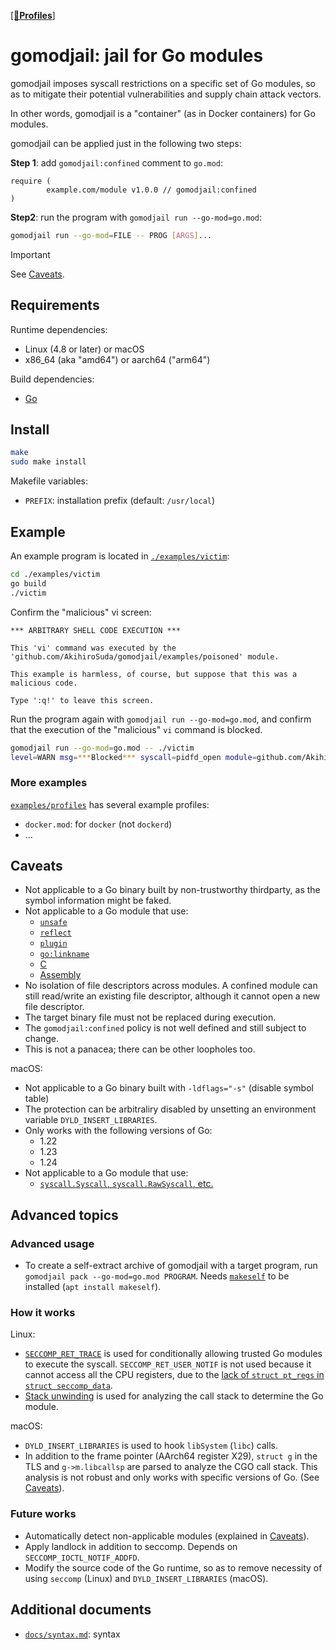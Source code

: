 [[📂**Profiles**]](./examples/profiles)

# gomodjail: jail for Go modules

gomodjail imposes syscall restrictions on a specific set of Go modules,
so as to mitigate their potential vulnerabilities and supply chain attack vectors.

In other words, gomodjail is a "container" (as in Docker containers) for Go modules.

gomodjail can be applied just in the following two steps:

**Step 1**: add `gomodjail:confined` comment to `go.mod`:
```go-module
require (
        example.com/module v1.0.0 // gomodjail:confined
)
```

**Step2**: run the program with `gomodjail run --go-mod=go.mod`:
```bash
gomodjail run --go-mod=FILE -- PROG [ARGS]...
```

> [!IMPORTANT]
>
> See [Caveats](#caveats).

## Requirements
Runtime dependencies:
- Linux (4.8 or later) or macOS
- x86\_64 (aka "amd64") or aarch64 ("arm64")

Build dependencies:
- [Go](https://go.dev/dl/)

## Install
```bash
make
sudo make install
```

Makefile variables:
- `PREFIX`: installation prefix (default: `/usr/local`)

## Example
An example program is located in [`./examples/victim`](./examples/victim):
```bash
cd ./examples/victim
go build
./victim
```

Confirm the "malicious" vi screen:

```
*** ARBITRARY SHELL CODE EXECUTION ***

This 'vi' command was executed by the 'github.com/AkihiroSuda/gomodjail/examples/poisoned' module.

This example is harmless, of course, but suppose that this was a malicious code.

Type ':q!' to leave this screen.
```

Run the program again with `gomodjail run --go-mod=go.mod`, and confirm that the execution of the "malicious" `vi` command is blocked.

```bash
gomodjail run --go-mod=go.mod -- ./victim
level=WARN msg=***Blocked*** syscall=pidfd_open module=github.com/AkihiroSuda/gomodjail/examples/poisoned
```

### More examples

[`examples/profiles`](./examples/profiles) has several example profiles:
- `docker.mod`: for `docker` (not `dockerd`)
- ...

## Caveats
- Not applicable to a Go binary built by non-trustworthy thirdparty, as the symbol information might be faked.
- Not applicable to a Go module that use:
  - [`unsafe`](https://pkg.go.dev/unsafe)
  - [`reflect`](https://pkg.go.dev/reflect)
  - [`plugin`](https://pkg.go.dev/plugin)
  - [`go:linkname`](https://tip.golang.org/doc/go1.23#linker)
  - [C](https://pkg.go.dev/cmd/cgo)
  - [Assembly](https://go.dev/doc/asm)
- No isolation of file descriptors across modules.
  A confined module can still read/write an existing file descriptor, although it cannot open a new file descriptor.
- The target binary file must not be replaced during execution.
- The `gomodjail:confined` policy is not well defined and still subject to change.
- This is not a panacea; there can be other loopholes too.

macOS:
- Not applicable to a Go binary built with `-ldflags="-s"` (disable symbol table)
- The protection can be arbitraliry disabled by unsetting an environment variable `DYLD_INSERT_LIBRARIES`.
- Only works with the following versions of Go:
  - 1.22
  - 1.23
  - 1.24
- Not applicable to a Go module that use:
  - [`syscall.Syscall`, `syscall.RawSyscall`, etc.](https://pkg.go.dev/syscall)

## Advanced topics
### Advanced usage
- To create a self-extract archive of gomodjail with a target program, run `gomodjail pack --go-mod=go.mod PROGRAM`.
  Needs [`makeself`](https://makeself.io) to be installed (`apt install makeself`).

### How it works
Linux:
- [`SECCOMP_RET_TRACE`](https://man7.org/linux/man-pages/man2/seccomp.2.html) is used for conditionally
  allowing trusted Go modules to execute the syscall.
  `SECCOMP_RET_USER_NOTIF` is not used because it cannot access all the CPU registers,
  due to the [lack of `struct pt_regs` in `struct seccomp_data`](https://github.com/torvalds/linux/blob/v6.12/kernel/seccomp.c#L242-L266).
- [Stack unwinding](https://www.grant.pizza/blog/go-stack-traces-bpf/) is used for analyzing the call stack to determine the Go module.

macOS:
- `DYLD_INSERT_LIBRARIES` is used to hook `libSystem` (`libc`) calls.
- In addition to the frame pointer (AArch64 register X29), `struct g` in the TLS and `g->m.libcallsp` are parsed to analyze the CGO call stack.
  This analysis is not robust and only works with specific versions of Go. (See [Caveats](#caveats)).

### Future works
- Automatically detect non-applicable modules (explained in [Caveats](#caveats)).
- Apply landlock in addition to seccomp. Depends on `SECCOMP_IOCTL_NOTIF_ADDFD`.
- Modify the source code of the Go runtime, so as to remove necessity of using `seccomp` (Linux) and `DYLD_INSERT_LIBRARIES` (macOS).

## Additional documents
- [`docs/syntax.md`](./docs/syntax.md): syntax
